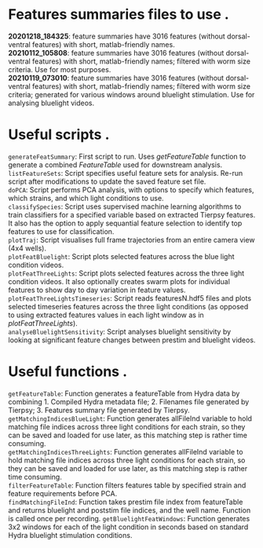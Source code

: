 # Features summaries files to use . 

**20201218_184325**: feature summaries have 3016 features (without dorsal-ventral features) with short, matlab-friendly names.  
**20210112_105808**: feature summaries have 3016 features (without dorsal-ventral features) with short, matlab-friendly names; filtered with worm size criteria. Use for most purposes.  
**20210119_073010**: feature summaries have 3016 features (without dorsal-ventral features) with short, matlab-friendly names; filtered with worm size criteria; generated for various windows around bluelight stimulation. Use for analysing bluelight videos.

# Useful scripts . 

`generateFeatSummary`: First script to run. Uses *getFeatureTable* function to generate a combined *FeatureTable* used for downstream analysis.  
`listFeatureSets`: Script specifies useful feature sets for analysis. Re-run script after modifications to update the saved feature set file.  
`doPCA`: Script performs PCA analysis, with options to specify which features, which strains, and which light conditions to use.  
`classifySpecies`: Script uses supervised machine learning algorithms to train classifiers for a specified variable based on extracted Tierpsy features. It also has the option to apply sequantial feature selection to identify top features to use for classification.    
`plotTraj`: Script visualises full frame trajectories from an entire camera view (4x4 wells).  
`plotFeatBluelight`: Script plots selected features across the blue light condition videos.  
`plotFeatThreeLights`: Script plots selected features across the three light condition videos. It also optionally creates swarm plots for individual features to show day to day variation in feature values.
`plotFeatThreeLightsTimeseries`: Script reads featuresN.hdf5 files and plots selected timeseries features across the three light conditions (as opposed to using extracted features values in each light window as in *plotFeatThreeLights*).  
`analyseBluelightSensitivity`: Script analyses bluelight sensitivity by looking at significant feature changes between prestim and bluelight videos.

# Useful functions . 

`getFeatureTable`: Function generates a featureTable from Hydra data by combining 1. Compiled Hydra metadata file; 2. Filenames file generated by Tierpsy; 3. Features summary file generated by Tierpsy.  
`getMatchingIndicesBlueLight`: Function generates allFileInd variable to hold matching file indices across three light conditions for each strain, so they can be saved and loaded for use later, as this matching step is rather time consuming.  
`getMatchingIndicesThreeLights`: Function generates allFileInd variable to hold matching file indices across three light conditions for each strain, so they can be saved and loaded for use later, as this matching step is rather time consuming.   
`filterFeatureTable`: Function filters features table by specified strain and feature requirements before PCA.  
`findMatchingFileInd`: Function takes prestim file index from featureTable and returns bluelight and poststim file indices, and the well name. Function is called once per recording.
`getBluelightFeatWindows`: Function generates 3x2 windows for each of the light condition in seconds based on standard Hydra bluelight stimulation conditions.  